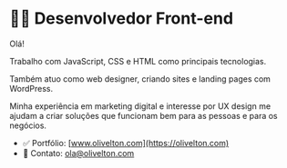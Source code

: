 # 🧑‍💻 Desenvolvedor Front-end

Olá!

Trabalho com JavaScript, CSS e HTML como principais tecnologias.

Também atuo como web designer, criando sites e landing pages com WordPress.

Minha experiência em marketing digital e interesse por UX design me ajudam a criar soluções que funcionam bem para as pessoas e para os negócios.

- ✅ Portfólio: [www.olivelton.com](https://olivelton.com)
- 💬 Contato: ola@olivelton.com
